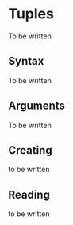 # Tuples

To be written

## Syntax

To be written

## Arguments

To be written

## Creating

to be written

## Reading

to be written

